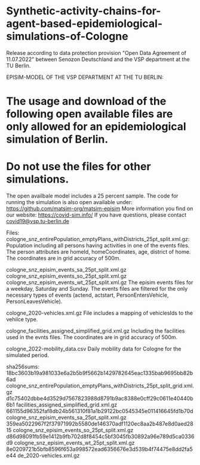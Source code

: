 # Synthetic-activity-chains-for-agent-based-epidemiological-simulations-of-Cologne
 
 Release according to data protection provision "Open Data Agreement of 11.07.2022" between Senozon Deutschland and the VSP department at the TU Berlin.

EPISIM-MODEL OF THE VSP DEPARTMENT AT THE TU BERLIN:
# The usage and download of the following open available files are only allowed for an epidemiological simulation of Berlin.
# Do not use the files for other simulations.

The open availbale model includes a 25 percent sample. The code for running the simulation is also open available under: https://github.com/matsim-org/matsim-episim
More information you find on our website: https://covid-sim.info/
If you have questions, please contact covid19@vsp.tu-berlin.de 

Files:
cologne_snz_entirePopulation_emptyPlans_withDistricts_25pt_split.xml.gz:
	Population including all persons having activities in one of the events files. The person attributes are homeId, homeCoordinates, age, district of home.
	The coordinates are in grid accuracy of 500m.

cologne_snz_episim_events_sa_25pt_split.xml.gz
cologne_snz_episim_events_so_25pt_split.xml.gz
cologne_snz_episim_events_wt_25pt_split.xml.gz
	The episim events files for a weekday, Saturday and Sunday. The events files are filtered for the only necessary types of events (actend, actstart, PersonEntersVehicle, PersonLeavesVehicle).

cologne_2020-vehicles.xml.gz
	File includes a mapping of vehiclesIds to the vehilce type.

cologne_facilities_assigned_simplified_grid.xml.gz
	Including the facilities used in the evnts files. The coordinates are in grid accuracy of 500m.

cologne_2022-mobility_data.csv
	Daily mobility data for Cologne for the simulated period.

sha256sums:
18bc3603b19a981033e6a2b5b9f5662b1429782645eac1335bab9695bb82b6ad  cologne_snz_entirePopulation_emptyPlans_withDistricts_25pt_split_grid.xml.gz
d1c75402dbbe4d3529d7567823988d8791b9ac8388e0cff29c0611e40440b6b1  facilities_assigned_simplified_grid.xml.gz
661155d96352faf8db24b561310f81a1b29122bc0545345e011416645fd1b70d  cologne_snz_episim_events_sa_25pt_split.xml.gz
359ea5022967f2f37971992b5580de146370adf1120ec8aa2b487e8d0aed2815  cologne_snz_episim_events_so_25pt_split.xml.gz
d86d98091fb59e1412b9fb702d8f8454c5bf3045fb30892a96e789d5ca0336d9  cologne_snz_episim_events_wt_25pt_split.xml.gz
8e0209721b5bfb8596f653a998572ead6356676e3d539b4f74475e8dd2fa5e44  de_2020-vehicles.xml.gz
